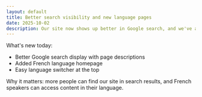 ```yaml
---
layout: default
title: Better search visibility and new language pages
date: 2025-10-02
description: Our site now shows up better in Google search, and we've added French language support to help more people.
---
```


What's new today:

- Better Google search display with page descriptions
- Added French language homepage
- Easy language switcher at the top

Why it matters: more people can find our site in search results, and French speakers can access content in their language.
